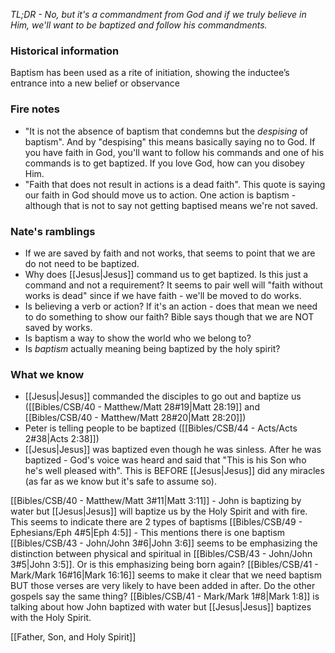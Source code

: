 *TL;DR - No, but it's a commandment from God and if we truly believe in Him, we'll want to be baptized and follow his commandments.*

### Historical information
Baptism has been used as a rite of initiation, showing the inductee’s entrance into a new belief or observance

### Fire notes
- "It is not the absence of baptism that condemns but the *despising* of baptism". And by "despising" this means basically saying no to God. If you have faith in God, you'll want to follow his commands and one of his commands is to get baptized. If you love God, how can you disobey Him.
- "Faith that does not result in actions is a dead faith". This quote is saying our faith in God should move us to action. One action is baptism - although that is not to say not getting baptised means we're not saved.


### Nate's ramblings
- If we are saved by faith and not works, that seems to point that we are do not need to be baptized. 
- Why does [[Jesus|Jesus]] command us to get baptized. Is this just a command and not a requirement? It seems to pair well will "faith without works is dead" since if we have faith - we'll be moved to do works.
- Is believing a verb or action? If it's an action - does that mean we need to do something to show our faith? Bible says though that we are NOT saved by works.
- Is baptism a way to show the world who we belong to?
- Is *baptism* actually meaning being baptized by the holy spirit?

### What we know
- [[Jesus|Jesus]] commanded the disciples to go out and baptize us ([[Bibles/CSB/40 - Matthew/Matt 28#19|Matt 28:19]] and [[Bibles/CSB/40 - Matthew/Matt 28#20|Matt 28:20]])
- Peter is telling people to be baptized ([[Bibles/CSB/44 - Acts/Acts 2#38|Acts 2:38]])
- [[Jesus|Jesus]] was baptized even though he was sinless. After he was baptized - God's voice was heard and said that "This is his Son who he's well pleased with". This is BEFORE [[Jesus|Jesus]] did any miracles (as far as we know but it's safe to assume so).

[[Bibles/CSB/40 - Matthew/Matt 3#11|Matt 3:11]] - John is baptizing by water but [[Jesus|Jesus]] will baptize us by the Holy Spirit and with fire. This seems to indicate there are 2 types of baptisms
[[Bibles/CSB/49 - Ephesians/Eph 4#5|Eph 4:5]] - This mentions there is one baptism
[[Bibles/CSB/43 - John/John 3#6|John 3:6]] seems to be emphasizing the distinction between physical and spiritual in [[Bibles/CSB/43 - John/John 3#5|John 3:5]]. Or is this emphasizing being born again?
[[Bibles/CSB/41 - Mark/Mark 16#16|Mark 16:16]] seems to make it clear that we need baptism BUT those verses are very likely to have been added in after. Do the other gospels say the same thing?
[[Bibles/CSB/41 - Mark/Mark 1#8|Mark 1:8]] is talking about how John baptized with water but [[Jesus|Jesus]] baptizes with the Holy Spirit.

[[Father, Son, and Holy Spirit]]